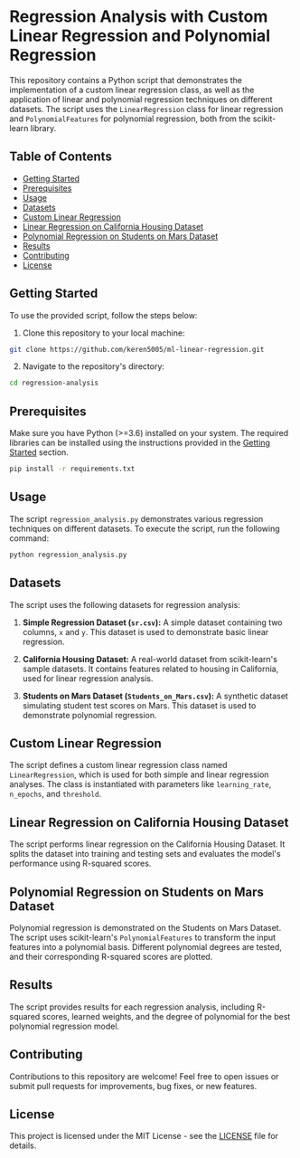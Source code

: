 # Regression Analysis with Custom Linear Regression and Polynomial Regression

This repository contains a Python script that demonstrates the implementation of a custom linear regression class, as well as the application of linear and polynomial regression techniques on different datasets. The script uses the `LinearRegression` class for linear regression and `PolynomialFeatures` for polynomial regression, both from the scikit-learn library.

## Table of Contents

- [Getting Started](#getting-started)
- [Prerequisites](#prerequisites)
- [Usage](#usage)
- [Datasets](#datasets)
- [Custom Linear Regression](#custom-linear-regression)
- [Linear Regression on California Housing Dataset](#linear-regression-on-california-housing-dataset)
- [Polynomial Regression on Students on Mars Dataset](#polynomial-regression-on-students-on-mars-dataset)
- [Results](#results)
- [Contributing](#contributing)
- [License](#license)

## Getting Started

To use the provided script, follow the steps below:

1. Clone this repository to your local machine:

```sh
git clone https://github.com/keren5005/ml-linear-regression.git
```

2. Navigate to the repository's directory:

```sh
cd regression-analysis
```

## Prerequisites

Make sure you have Python (>=3.6) installed on your system. The required libraries can be installed using the instructions provided in the [Getting Started](#getting-started) section.

```sh
pip install -r requirements.txt
```

## Usage

The script `regression_analysis.py` demonstrates various regression techniques on different datasets. To execute the script, run the following command:

```sh
python regression_analysis.py
```

## Datasets

The script uses the following datasets for regression analysis:

1. **Simple Regression Dataset (`sr.csv`):** A simple dataset containing two columns, `x` and `y`. This dataset is used to demonstrate basic linear regression.

2. **California Housing Dataset:** A real-world dataset from scikit-learn's sample datasets. It contains features related to housing in California, used for linear regression analysis.

3. **Students on Mars Dataset (`Students_on_Mars.csv`):** A synthetic dataset simulating student test scores on Mars. This dataset is used to demonstrate polynomial regression.

## Custom Linear Regression

The script defines a custom linear regression class named `LinearRegression`, which is used for both simple and linear regression analyses. The class is instantiated with parameters like `learning_rate`, `n_epochs`, and `threshold`.

## Linear Regression on California Housing Dataset

The script performs linear regression on the California Housing Dataset. It splits the dataset into training and testing sets and evaluates the model's performance using R-squared scores.

## Polynomial Regression on Students on Mars Dataset

Polynomial regression is demonstrated on the Students on Mars Dataset. The script uses scikit-learn's `PolynomialFeatures` to transform the input features into a polynomial basis. Different polynomial degrees are tested, and their corresponding R-squared scores are plotted.

## Results

The script provides results for each regression analysis, including R-squared scores, learned weights, and the degree of polynomial for the best polynomial regression model.

## Contributing

Contributions to this repository are welcome! Feel free to open issues or submit pull requests for improvements, bug fixes, or new features.

## License

This project is licensed under the MIT License - see the [LICENSE](LICENSE) file for details.
